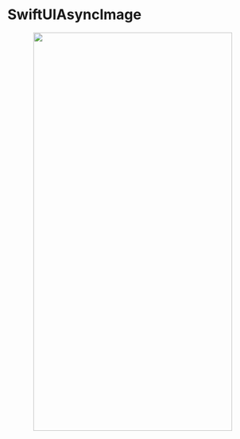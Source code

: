# SwiftUIAsyncImage

<p align="center">
  <img width="400" height="800" src="https://github.com/kimruandev/SwiftUIAsyncImage/assets/144613932/1442aa39-27a6-4862-997a-1782710c0a01">
</p>
